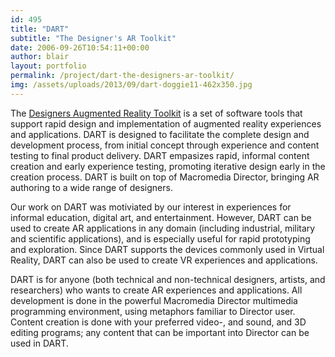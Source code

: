 ```yaml
---
id: 495
title: "DART"
subtitle: "The Designer's AR Toolkit"
date: 2006-09-26T10:54:11+00:00
author: blair
layout: portfolio
permalink: /project/dart-the-designers-ar-toolkit/
img: /assets/uploads/2013/09/dart-doggie11-462x350.jpg
---
```


The [Designers Augmented Reality Toolkit](http://ael.gatech.edu/dart) is a set of software tools that support rapid design and implementation of augmented reality experiences and applications. DART is designed to facilitate the complete design and development process, from initial concept through experience and content testing to final product delivery.  DART empasizes rapid, informal content creation and early experience testing, promoting iterative design early in the creation process.  DART is built on top of Macromedia Director, bringing AR authoring to a wide range of designers. 

Our work on DART was motiviated by our interest in experiences for informal education, digital art, and entertainment.   However, DART can be used to create AR applications in any domain (including industrial, military and scientific applications), and is especially useful for rapid prototyping and exploration. Since DART supports the devices commonly used in Virtual Reality, DART can also be used to create VR experiences and applications.

DART is for anyone (both technical and non-technical designers, artists, and researchers) who wants to create AR experiences and applications. All development is done in the powerful Macromedia Director multimedia programming environment, using metaphors familiar to Director user.  Content creation is done with your preferred video-, and sound, and 3D editing programs; any content that can be important into Director can be used in DART. 

